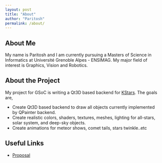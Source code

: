 ```yaml
---
layout: post
title: "About"
author: "Paritosh"
permalink: /about/
---
```


## About Me

My name is Paritosh and I am currently pursuing a Masters of Science in Informatics at Université Grenoble Alpes - ENSIMAG. My major field of interest is Graphics, Vision and Robotics.

## About the Project

My project for GSoC is writing a Qt3D based backend for [KStars](https://edu.kde.org/kstars). The goals are,

 - Create Qt3D based backend to draw all objects currently implemented by QPainter
backend.
 - Create realistic colors, shaders, textures, meshes, lighting for all-stars, solar system, and
deep-sky objects.
 - Create animations for meteor shows, comet tails, stars twinkle..etc

## Useful Links

 - [Proposal](./proposal.pdf)
